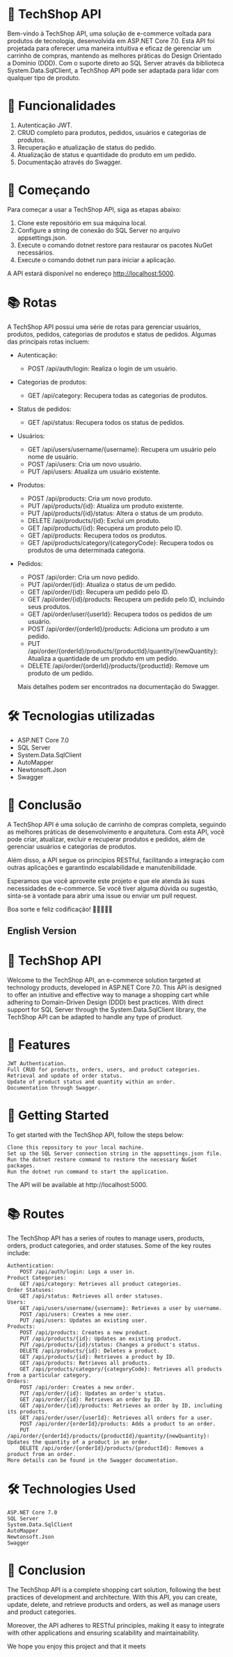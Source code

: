 # 📰 TechShop API

Bem-vindo à TechShop API, uma solução de e-commerce voltada para produtos de tecnologia, desenvolvida em ASP.NET Core 7.0. Esta API foi projetada para oferecer uma maneira intuitiva e eficaz de gerenciar um carrinho de compras, mantendo as melhores práticas do Design Orientado a Domínio (DDD). Com o suporte direto ao SQL Server através da biblioteca System.Data.SqlClient, a TechShop API pode ser adaptada para lidar com qualquer tipo de produto.

# 🌟 Funcionalidades

1. Autenticação JWT.
2. CRUD completo para produtos, pedidos, usuários e categorias de produtos.
3. Recuperação e atualização de status do pedido.
4. Atualização de status e quantidade do produto em um pedido.
5. Documentação através do Swagger.

# 🚀 Começando

Para começar a usar a TechShop API, siga as etapas abaixo:

1. Clone este repositório em sua máquina local.
2. Configure a string de conexão do SQL Server no arquivo appsettings.json.
3. Execute o comando dotnet restore para restaurar os pacotes NuGet necessários.
4. Execute o comando dotnet run para iniciar a aplicação.

A API estará disponível no endereço [http://localhost:5000](http://localhost:5000/).

# 📚 Rotas

A TechShop API possui uma série de rotas para gerenciar usuários, produtos, pedidos, categorias de produtos e status de pedidos. Algumas das principais rotas incluem:

- Autenticação:
    - POST /api/auth/login: Realiza o login de um usuário.
- Categorias de produtos:
    - GET /api/category: Recupera todas as categorias de produtos.
- Status de pedidos:
    - GET /api/status: Recupera todos os status de pedidos.
- Usuários:
    - GET /api/users/username/{username}: Recupera um usuário pelo nome de usuário.
    - POST /api/users: Cria um novo usuário.
    - PUT /api/users: Atualiza um usuário existente.
- Produtos:
    - POST /api/products: Cria um novo produto.
    - PUT /api/products/{id}: Atualiza um produto existente.
    - PUT /api/products/{id}/status: Altera o status de um produto.
    - DELETE /api/products/{id}: Exclui um produto.
    - GET /api/products/{id}: Recupera um produto pelo ID.
    - GET /api/products: Recupera todos os produtos.
    - GET /api/products/category/{categoryCode}: Recupera todos os produtos de uma determinada categoria.
- Pedidos:
    - POST /api/order: Cria um novo pedido.
    - PUT /api/order/{id}: Atualiza o status de um pedido.
    - GET /api/order/{id}: Recupera um pedido pelo ID.
    - GET /api/order/{id}/products: Recupera um pedido pelo ID, incluindo seus produtos.
    - GET /api/order/user/{userId}: Recupera todos os pedidos de um usuário.
    - POST /api/order/{orderId}/products: Adiciona um produto a um pedido.
    - PUT /api/order/{orderId}/products/{productId}/quantity/{newQuantity}: Atualiza a quantidade de um produto em um pedido.
    - DELETE /api/order/{orderId}/products/{productId}: Remove um produto de um pedido.
    
    Mais detalhes podem ser encontrados na documentação do Swagger.
    

# 🛠️ Tecnologias utilizadas

- ASP.NET Core 7.0
- SQL Server
- System.Data.SqlClient
- AutoMapper
- Newtonsoft.Json
- Swagger

# 📖 Conclusão

A TechShop API é uma solução de carrinho de compras completa, seguindo as melhores práticas de desenvolvimento e arquitetura. Com esta API, você pode criar, atualizar, excluir e recuperar produtos e pedidos, além de gerenciar usuários e categorias de produtos.

Além disso, a API segue os princípios RESTful, facilitando a integração com outras aplicações e garantindo escalabilidade e manutenibilidade.

Esperamos que você aproveite este projeto e que ele atenda às suas necessidades de e-commerce. Se você tiver alguma dúvida ou sugestão, sinta-se à vontade para abrir uma issue ou enviar um pull request.

Boa sorte e feliz codificação! 🚀👩‍💻👨‍💻


## English Version


# 📰 TechShop API

Welcome to the TechShop API, an e-commerce solution targeted at technology products, developed in ASP.NET Core 7.0. This API is designed to offer an intuitive and effective way to manage a shopping cart while adhering to Domain-Driven Design (DDD) best practices. With direct support for SQL Server through the System.Data.SqlClient library, the TechShop API can be adapted to handle any type of product.

# 🌟 Features

    JWT Authentication.
    Full CRUD for products, orders, users, and product categories.
    Retrieval and update of order status.
    Update of product status and quantity within an order.
    Documentation through Swagger.


# 🚀 Getting Started

To get started with the TechShop API, follow the steps below:

    Clone this repository to your local machine.
    Set up the SQL Server connection string in the appsettings.json file.
    Run the dotnet restore command to restore the necessary NuGet packages.
    Run the dotnet run command to start the application.

The API will be available at http://localhost:5000.

# 📚 Routes

The TechShop API has a series of routes to manage users, products, orders, product categories, and order statuses. Some of the key routes include:

    Authentication:
        POST /api/auth/login: Logs a user in.
    Product Categories:
        GET /api/category: Retrieves all product categories.
    Order Statuses:
        GET /api/status: Retrieves all order statuses.
    Users:
        GET /api/users/username/{username}: Retrieves a user by username.
        POST /api/users: Creates a new user.
        PUT /api/users: Updates an existing user.
    Products:
        POST /api/products: Creates a new product.
        PUT /api/products/{id}: Updates an existing product.
        PUT /api/products/{id}/status: Changes a product's status.
        DELETE /api/products/{id}: Deletes a product.
        GET /api/products/{id}: Retrieves a product by ID.
        GET /api/products: Retrieves all products.
        GET /api/products/category/{categoryCode}: Retrieves all products from a particular category.
    Orders:
        POST /api/order: Creates a new order.
        PUT /api/order/{id}: Updates an order's status.
        GET /api/order/{id}: Retrieves an order by ID.
        GET /api/order/{id}/products: Retrieves an order by ID, including its products.
        GET /api/order/user/{userId}: Retrieves all orders for a user.
        POST /api/order/{orderId}/products: Adds a product to an order.
        PUT /api/order/{orderId}/products/{productId}/quantity/{newQuantity}: Updates the quantity of a product in an order.
        DELETE /api/order/{orderId}/products/{productId}: Removes a product from an order.
    More details can be found in the Swagger documentation.


# 🛠️ Technologies Used

    ASP.NET Core 7.0
    SQL Server
    System.Data.SqlClient
    AutoMapper
    Newtonsoft.Json
    Swagger


# 📖 Conclusion

The TechShop API is a complete shopping cart solution, following the best practices of development and architecture. With this API, you can create, update, delete, and retrieve products and orders, as well as manage users and product categories.

Moreover, the API adheres to RESTful principles, making it easy to integrate with other applications and ensuring scalability and maintainability.

We hope you enjoy this project and that it meets